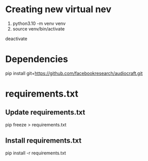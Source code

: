 
# Creating new virtual nev
1. python3.10 -m venv venv
2. source venv/bin/activate



deactivate


# Dependencies
pip install git+https://github.com/facebookresearch/audiocraft.git




# requirements.txt
## Update requirements.txt
pip freeze > requirements.txt

## Install requirements.txt
pip install -r requirements.txt